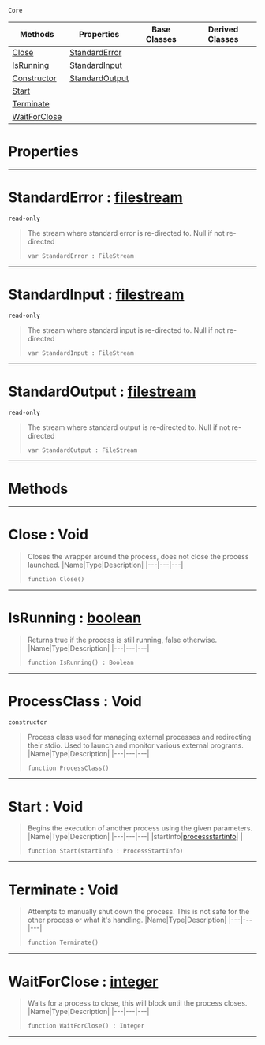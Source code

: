  `Core`

|Methods|Properties|Base Classes|Derived Classes|
|---|---|---|---|
|[ Close](https://github.com/zeroengineteam/ZeroDocs/blob/master/code_reference/zilch_base_types/processclass.markdown#close-void)|[ StandardError](https://github.com/zeroengineteam/ZeroDocs/blob/master/code_reference/zilch_base_types/processclass.markdown#standarderror-zero-engin)| | |
|[ IsRunning](https://github.com/zeroengineteam/ZeroDocs/blob/master/code_reference/zilch_base_types/processclass.markdown#isrunning-zero-engine-do)|[ StandardInput](https://github.com/zeroengineteam/ZeroDocs/blob/master/code_reference/zilch_base_types/processclass.markdown#standardinput-zero-engin)| | |
|[ Constructor](https://github.com/zeroengineteam/ZeroDocs/blob/master/code_reference/zilch_base_types/processclass.markdown#processclass-void)|[ StandardOutput](https://github.com/zeroengineteam/ZeroDocs/blob/master/code_reference/zilch_base_types/processclass.markdown#standardoutput-zero-engi)| | |
|[ Start](https://github.com/zeroengineteam/ZeroDocs/blob/master/code_reference/zilch_base_types/processclass.markdown#start-void)| | | |
|[ Terminate](https://github.com/zeroengineteam/ZeroDocs/blob/master/code_reference/zilch_base_types/processclass.markdown#terminate-void)| | | |
|[ WaitForClose](https://github.com/zeroengineteam/ZeroDocs/blob/master/code_reference/zilch_base_types/processclass.markdown#waitforclose-zero-engine)| | | |


 #  Properties


---  
 #  StandardError : [filestream](https://github.com/zeroengineteam/ZeroDocs/blob/master/code_reference/zilch_base_types/filestream.markdown)

 `read-only`

> The stream where standard error is re-directed to. Null if not re-directed
> ``` lang=cpp, name=Zilch
> var StandardError : FileStream


---  
 #  StandardInput : [filestream](https://github.com/zeroengineteam/ZeroDocs/blob/master/code_reference/zilch_base_types/filestream.markdown)

 `read-only`

> The stream where standard input is re-directed to. Null if not re-directed
> ``` lang=cpp, name=Zilch
> var StandardInput : FileStream


---  
 #  StandardOutput : [filestream](https://github.com/zeroengineteam/ZeroDocs/blob/master/code_reference/zilch_base_types/filestream.markdown)

 `read-only`

> The stream where standard output is re-directed to. Null if not re-directed
> ``` lang=cpp, name=Zilch
> var StandardOutput : FileStream


---  
 #  Methods


---  
 #  Close : Void

> Closes the wrapper around the process, does not close the process launched.
> |Name|Type|Description|
> |---|---|---|
> ``` lang=cpp, name=Zilch
> function Close()
> ``` 


---  
 #  IsRunning : [boolean](https://github.com/zeroengineteam/ZeroDocs/blob/master/code_reference/zilch_base_types/boolean.markdown)

> Returns true if the process is still running, false otherwise.
> |Name|Type|Description|
> |---|---|---|
> ``` lang=cpp, name=Zilch
> function IsRunning() : Boolean
> ``` 


---  
 #  ProcessClass : Void

 `constructor`

> Process class used for managing external processes and redirecting their stdio. Used to launch and monitor various external programs.
> |Name|Type|Description|
> |---|---|---|
> ``` lang=cpp, name=Zilch
> function ProcessClass()
> ``` 


---  
 #  Start : Void

> Begins the execution of another process using the given parameters. 
> |Name|Type|Description|
> |---|---|---|
> |startInfo|[processstartinfo](https://github.com/zeroengineteam/ZeroDocs/blob/master/code_reference/zilch_base_types/processstartinfo.markdown)| |
> ``` lang=cpp, name=Zilch
> function Start(startInfo : ProcessStartInfo)
> ``` 


---  
 #  Terminate : Void

> Attempts to manually shut down the process. This is not safe for the other process or what it's handling.
> |Name|Type|Description|
> |---|---|---|
> ``` lang=cpp, name=Zilch
> function Terminate()
> ``` 


---  
 #  WaitForClose : [integer](https://github.com/zeroengineteam/ZeroDocs/blob/master/code_reference/zilch_base_types/integer.markdown)

> Waits for a process to close, this will block until the process closes.
> |Name|Type|Description|
> |---|---|---|
> ``` lang=cpp, name=Zilch
> function WaitForClose() : Integer
> ``` 


---  
 

 